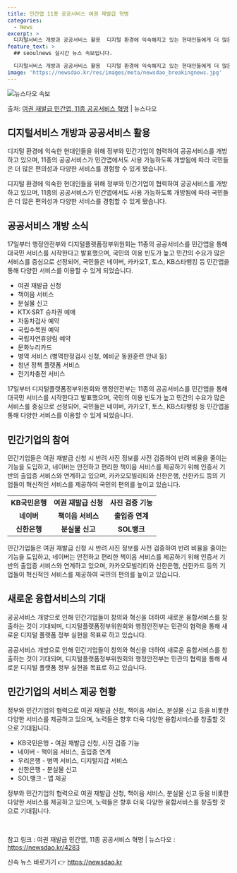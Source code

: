 ```yaml
---
title: 민간앱 11종 공공서비스 여권 재발급 혁명
categories:
  - News
excerpt: >
  디지털서비스 개방과 공공서비스 활용  디지털 환경에 익숙해지고 있는 현대인들에게 더 많은 편의성을 제공하기 …
feature_text: >
  ## seoulnews 실시간 뉴스 속보입니다.

  디지털서비스 개방과 공공서비스 활용  디지털 환경에 익숙해지고 있는 현대인들에게 더 많은 편의성을 제공하기 …
image: 'https://newsdao.kr/res/images/meta/newsdao_breakingnews.jpg'
---
```


![뉴스다오 속보](https://newsdao.kr/res/images/meta/newsdao_breakingnews.jpg)

<p>출처: <a href="https://newsdao.kr/4283" rel="dofollow">여권 재발급 민간앱, 11종 공공서비스 혁명</a> | 뉴스다오</p>

<h2 data-ke-size="size26">디지털서비스 개방과 공공서비스 활용</h2>
디지털 환경에 익숙한 현대인들을 위해 정부와 민간기업이 협력하여 공공서비스를 개방하고 있으며, 11종의 공공서비스가 민간앱에서도 사용 가능하도록 개방됨에 따라 국민들은 더 많은 편의성과 다양한 서비스를 경험할 수 있게 됐습니다.

<p data-ke-size="size16">디지털 환경에 익숙한 현대인들을 위해 정부와 민간기업이 협력하여 공공서비스를 개방하고 있으며, 11종의 공공서비스가 민간앱에서도 사용 가능하도록 개방됨에 따라 국민들은 더 많은 편의성과 다양한 서비스를 경험할 수 있게 됐습니다.</p>

<h2 data-ke-size="size24">공공서비스 개방 소식</h2>
17일부터 행정안전부와 디지털플랫폼정부위원회는 11종의 공공서비스를 민간앱을 통해 대국민 서비스를 시작한다고 발표했으며, 국민의 이용 빈도가 높고 민간의 수요가 많은 서비스를 중심으로 선정되어, 국민들은 네이버, 카카오T, 토스, KB스타뱅킹 등 민간앱을 통해 다양한 서비스를 이용할 수 있게 되었습니다.

<ul>
  <li>여권 재발급 신청</li>
  <li>책이음 서비스</li>
  <li>분실물 신고</li>
  <li>KTX·SRT 승차권 예매</li>
  <li>자동차검사 예약</li>
  <li>국립수목원 예약</li>
  <li>국립자연휴양림 예약</li>
  <li>문화누리카드</li>
  <li>병역 서비스 (병역판정검사 신청, 예비군 동원훈련 안내 등)</li>
  <li>청년 정책 플랫폼 서비스</li>
  <li>전기차충전 서비스</li>
</ul>

<p data-ke-size="size16">17일부터 디지털플랫폼정부위원회와 행정안전부는 11종의 공공서비스를 민간앱을 통해 대국민 서비스를 시작한다고 발표했으며, 국민의 이용 빈도가 높고 민간의 수요가 많은 서비스를 중심으로 선정되어, 국민들은 네이버, 카카오T, 토스, KB스타뱅킹 등 민간앱을 통해 다양한 서비스를 이용할 수 있게 되었습니다.</p>

<h2 data-ke-size="size24">민간기업의 참여</h2>
민간기업들은 여권 재발급 신청 시 반려 사진 정보를 사전 검증하여 반려 비율을 줄이는 기능을 도입하고, 네이버는 안전하고 편리한 책이음 서비스를 제공하기 위해 인증서 기반의 출입증 서비스와 연계하고 있으며, 카카오모빌리티와 신한은행, 신한카드 등의 기업들이 혁신적인 서비스를 제공하여 국민의 편의를 높이고 있습니다.

<table>
  <tr>
    <td style="text-align: center; height: 17px;"><b>KB국민은행</b></td>
    <td style="text-align: center; height: 17px;"><b>여권 재발급 신청</b></td>
    <td style="text-align: center; height: 17px;"><b>사진 검증 기능</b></td>
  </tr>
  <tr>
    <td style="text-align: center; height: 17px;"><b>네이버</b></td>
    <td style="text-align: center; height: 17px;"><b>책이음 서비스</b></td>
    <td style="text-align: center; height: 17px;"><b>출입증 연계</b></td>
  </tr>
  <tr>
    <td style="text-align: center; height: 17px;"><b>신한은행</b></td>
    <td style="text-align: center; height: 17px;"><b>분실물 신고</b></td>
    <td style="text-align: center; height: 17px;"><b>SOL뱅크</b></td>
  </tr>
</table>

<p data-ke-size="size16">민간기업들은 여권 재발급 신청 시 반려 사진 정보를 사전 검증하여 반려 비율을 줄이는 기능을 도입하고, 네이버는 안전하고 편리한 책이음 서비스를 제공하기 위해 인증서 기반의 출입증 서비스와 연계하고 있으며, 카카오모빌리티와 신한은행, 신한카드 등의 기업들이 혁신적인 서비스를 제공하여 국민의 편의를 높이고 있습니다.</p>

<h2 data-ke-size="size24">새로운 융합서비스의 기대</h2>
공공서비스 개방으로 인해 민간기업들이 창의와 혁신을 더하여 새로운 융합서비스를 창출하는 것이 기대되며, 디지털플랫폼정부위원회와 행정안전부는 민관의 협력을 통해 새로운 디지털 플랫폼 정부 실현을 목표로 하고 있습니다.

<p data-ke-size="size16">공공서비스 개방으로 인해 민간기업들이 창의와 혁신을 더하여 새로운 융합서비스를 창출하는 것이 기대되며, 디지털플랫폼정부위원회와 행정안전부는 민관의 협력을 통해 새로운 디지털 플랫폼 정부 실현을 목표로 하고 있습니다.</p>

<h2 data-ke-size="size24">민간기업의 서비스 제공 현황</h2>
정부와 민간기업의 협력으로 여권 재발급 신청, 책이음 서비스, 분실물 신고 등을 비롯한 다양한 서비스를 제공하고 있으며, 노력들은 향후 더욱 다양한 융합서비스를 창출할 것으로 기대됩니다.

<ul>
  <li>KB국민은행 - 여권 재발급 신청, 사진 검증 기능</li>
  <li>네이버 - 책이음 서비스, 출입증 연계</li>
  <li>우리은행 - 병역 서비스, 디지털지갑 서비스</li>
  <li>신한은행 - 분실물 신고</li>
  <li>SOL뱅크 - 앱 제공</li>
</ul>

<p data-ke-size="size16">정부와 민간기업의 협력으로 여권 재발급 신청, 책이음 서비스, 분실물 신고 등을 비롯한 다양한 서비스를 제공하고 있으며, 노력들은 향후 더욱 다양한 융합서비스를 창출할 것으로 기대됩니다.</p>

<p data-ke-size="size16">&nbsp;</p>

참고 링크 : 여권 재발급 민간앱, 11종 공공서비스 혁명 | 뉴스다오  : https://newsdao.kr/4283 

신속 뉴스 바로가기 👉 <a href="https://newsdao.kr" rel="dofollow">https://newsdao.kr</a>


